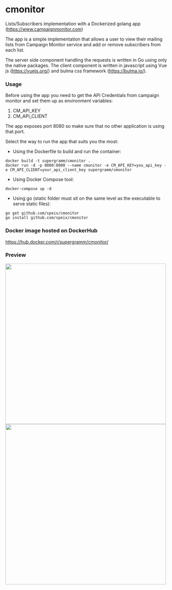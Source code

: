 # cmonitor
Lists/Subscribers implementation with a Dockerized golang app (https://www.campaignmonitor.com)

The app is a simple implementation that allows a user to view their mailing lists from Campaign Monitor service and add or remove subscribers from each list.

The server side component handling the requests is written in Go using only the native packages. The client component is written in javascript using Vue js (https://vuejs.org/) and bulma css framework (https://bulma.io/). 

### Usage
Before using the app you need to get the API Credentials from campaign monitor and set them up as environment variables:
1. CM_API_KEY
2. CM_API_CLIENT

The app exposes port 8080 so make sure that no other application is using that port.

Select the way to run the app that suits you the most:

* Using the Dockerfile to build and run the container:
```
docker build -t supergramm/cmonitor .
docker run -d -p 8080:8080 --name cmonitor -e CM_API_KEY=you_api_key -e CM_API_CLIENT=your_api_client_key supergramm/cmonitor
```


* Using Docker Compose tool:
```
docker-compose up -d
```


* Using go (static folder must sit on the same level as the executable to serve static files):
```
go get github.com/speix/cmonitor
go install github.com/speix/cmonitor
```


### Docker image hosted on DockerHub
https://hub.docker.com/r/supergramm/cmonitor/

### Preview
<p float="left">
<img src="https://d36vhvif6yp6yo.cloudfront.net/main/images/github/cmonitor2.jpg" alt="" data-canonical-src="https://d36vhvif6yp6yo.cloudfront.net/main/images/github/cmonitor1.jpg" height="500"/>
<img src="https://d36vhvif6yp6yo.cloudfront.net/main/images/github/cmonitor1.jpg" alt="" data-canonical-src="https://d36vhvif6yp6yo.cloudfront.net/main/images/github/cmonitor1.jpg" height="500"/>
</p>
